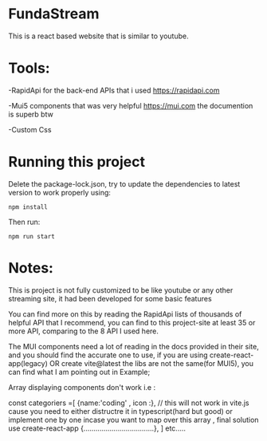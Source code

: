 # FundaStream
This is a react based website that is similar to youtube.

# Tools:
-RapidApi for the back-end APIs that i used https://rapidapi.com

-Mui5 components that was very helpful https://mui.com the documention is superb btw

-Custom Css 

# Running this project 
Delete the package-lock.json, try to update the dependencies to latest version to work properly using:
```
npm install
```
Then run:
```
npm run start
```
# Notes:
This is project is not fully customized to be like youtube or any other streaming site, it had been developed for some basic features

You can find more on this by reading the RapidApi lists of thousands of helpful API that I recommend, you can find to this project-site at least 35 or more API, comparing to the 8 API I used here.

The MUI components need a lot of reading in the docs provided in their site, and you should find the accurate one to use, if you are using create-react-app(legacy) OR create vite@latest the libs are not the same(for MUI5), you can find what I am pointing out in Example; 

Array displaying components don't work i.e : 

const categoriers =[
{name:'coding' , icon :<CodingIcon/>}, // this will not work in vite.js cause  you need to either distructre it in typescript(hard but good) or implement one by one incase you want to map over this array , final solution use create-react-app
{...................................},
] 
etc.....
